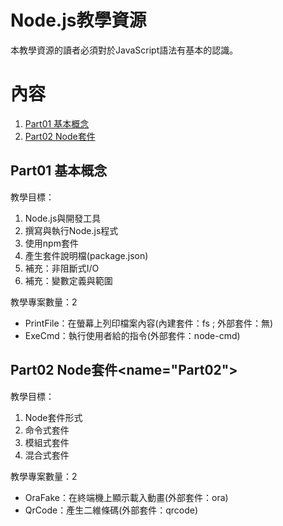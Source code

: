 # Node.js教學資源
本教學資源的讀者必須對於JavaScript語法有基本的認識。

# 內容
1. [Part01 基本概念](#Part01)
2. [Part02 Node套件](#Part02)

## Part01 基本概念<a name="Part01"></a>
教學目標：
1. Node.js與開發工具
2. 撰寫與執行Node.js程式
3. 使用npm套件
4. 產生套件說明檔(package.json)
5. 補充：非阻斷式I/O
6. 補充：變數定義與範圍

教學專案數量：2
- PrintFile：在螢幕上列印檔案內容(內建套件：fs ; 外部套件：無) 
- ExeCmd：執行使用者給的指令(外部套件：node-cmd)

## Part02 Node套件<name="Part02"></a>
教學目標：
1. Node套件形式
2. 命令式套件
3. 模組式套件
4. 混合式套件

教學專案數量：2
- OraFake：在終端機上顯示載入動畫(外部套件：ora) 
- QrCode：產生二維條碼(外部套件：qrcode)
